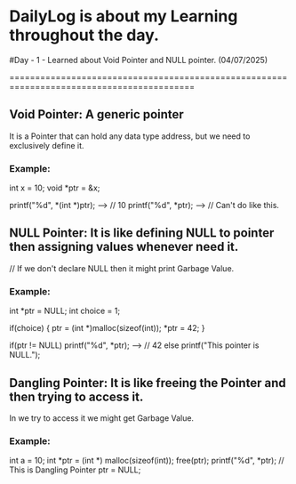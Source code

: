 # DailyLog is about my Learning throughout the day.

#Day - 1        -  Learned about Void Pointer and NULL pointer.
(04/07/2025)

==========================================================================================

## Void Pointer: A generic pointer
It is a Pointer that can hold any data type address, but we need to exclusively define it.

### Example:

int x = 10;
void *ptr = &x;

printf("%d", *(int *)ptr); --> // 10
printf("%d", *ptr); --> // Can't do like this.

## NULL Pointer: It is like defining NULL to pointer then assigning values whenever need it.
// If we don't declare NULL then it might print Garbage Value.

### Example:

int *ptr = NULL;
int choice = 1;

if(choice) {
  ptr = (int *)malloc(sizeof(int));
  *ptr = 42;
}

if(ptr != NULL) 
  printf("%d", *ptr); --> // 42
else
  printf("This pointer is NULL.");

## Dangling Pointer: It is like freeing the Pointer and then trying to access it.
In we try to access it we might get Garbage Value.

### Example:

int a = 10;
int *ptr = (int *) malloc(sizeof(int));
free(ptr);
printf("%d", *ptr); // This is Dangling Pointer
ptr = NULL;